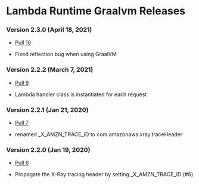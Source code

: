 # Lambda Runtime Graalvm Releases #

### Version 2.3.0 (April 18, 2021)
- [Pull 10](https://github.com/formkiq/lambda-runtime-graalvm/pull/10)
 * Fixed reflection bug when using GraalVM

### Version 2.2.2 (March 7, 2021)
- [Pull 9](https://github.com/formkiq/lambda-runtime-graalvm/pull/9)
 * Lambda handler class is instantiated for each request
 
### Version 2.2.1 (Jan 21, 2020)
- [Pull 7](https://github.com/formkiq/lambda-runtime-graalvm/pull/7)
 * renamed _X_AMZN_TRACE_ID to com.amazonaws.xray.traceHeader
 
### Version 2.2.0 (Jan 19, 2020)
- [Pull 6](https://github.com/formkiq/lambda-runtime-graalvm/pull/6)
 * Propagate the X-Ray tracing header by setting _X_AMZN_TRACE_ID (#6)

